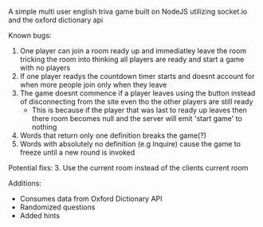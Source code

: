 A simple multi user english triva game built on NodeJS utilizing socket.io and the oxford dictionary api

Known bugs:
1. One player can join a room ready up and immediatley leave the room tricking the room into thinking all players are ready and start a game with no players
2. If one player readys the countdown timer starts and doesnt account for when more people join only when they leave
3. The game doesnt commence if a player leaves using the button instead of disconnecting from the site even tho the other players are still ready
    - This is because if the player that was last to ready up leaves then there room becomes null and the server will emit 'start game' to nothing
4. Words that return only one definition breaks the game(?)
5. Words with absolutely no definition (e.g Inquire) cause the game to freeze until a new round is invoked

Potential fixs:
3. Use the current room instead of the clients current room

Additions:
- Consumes data from Oxford Dictionary API
- Randomized questions
- Added hints

